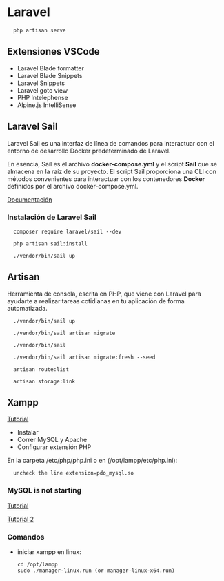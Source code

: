 # Laravel

      php artisan serve

## Extensiones VSCode

- Laravel Blade formatter
- Laravel Blade Snippets
- Laravel Snippets
- Laravel goto view
- PHP Intelephense
- Alpine.js IntelliSense

## Laravel Sail

Laravel Sail es una interfaz de línea de comandos para interactuar con el entorno de desarrollo Docker predeterminado de Laravel.

En esencia, Sail es el archivo **docker-compose.yml** y el script **Sail** que se almacena en la raíz de su proyecto. El script Sail proporciona una CLI con métodos convenientes para interactuar con los contenedores **Docker** definidos por el archivo docker-compose.yml.

[Documentación](https://laravel.com/docs/11.x/sail#introduction)

### Instalación de Laravel Sail

      composer require laravel/sail --dev

      php artisan sail:install
      
      ./vendor/bin/sail up

## Artisan

Herramienta de consola, escrita en PHP, que viene con Laravel para ayudarte a realizar tareas cotidianas en tu aplicación de forma automatizada.

      ./vendor/bin/sail up
      
      ./vendor/bin/sail artisan migrate
      
      ./vendor/bin/sail 
      
      ./vendor/bin/sail artisan migrate:fresh --seed
      
      artisan route:list
      
      artisan storage:link

## Xampp

[Tutorial](https://youtu.be/laXc22YPGhg?si=KUCcMlrJVbvKHCTU)

- Instalar
- Correr MySQL y Apache
- Configurar extensión PHP

En la carpeta /etc/php/php.ini o en (/opt/lampp/etc/php.ini):

      uncheck the line extension=pdo_mysql.so



### MySQL is not starting

[Tutorial](https://stackoverflow.com/questions/16830891/mysql-is-not-starting-in-xampp-ubuntu)

[Tutorial 2](https://stackoverflow.com/questions/58511277/very-persistent-opt-lampp-bin-mysql-server-264-kill-no-such-process-xampp-u)

### Comandos

- iniciar xampp en linux: 

      cd /opt/lampp
      sudo ./manager-linux.run (or manager-linux-x64.run)
  
